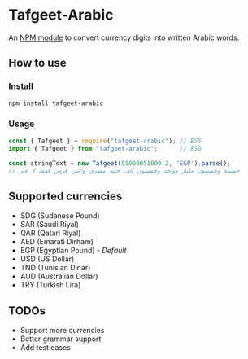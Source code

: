 # Tafgeet-Arabic

An [NPM module](https://www.npmjs.com/package/tafgeet-arabic) to convert currency digits into written Arabic words.

## How to use

### Install

```sh
npm install tafgeet-arabic
```

### Usage

```typescript
const { Tafgeet } = require("tafgeet-arabic"); // ES5
import { Tafgeet } from "tafgeet-arabic";      // ES6

const stringText = new Tafgeet(55000051000.2, 'EGP').parse();
// خمسة وخمسون مليار وواحد وخمسون ألف جنيه مصري وٱثنين قرش فقط لا غير
```

## Supported currencies

- SDG (Sudanese Pound)
- SAR (Saudi Riyal)
- QAR (Qatari Riyal)
- AED (Emarati Dirham)
- EGP (Egyptian Pound) - *Default*
- USD (US Dollar)
- TND (Tunisian Dinar)
- AUD (Australian Dollar)
- TRY (Turkish Lira)

## TODOs

- Support more currencies
- Better grammar support
- ~~Add test cases~~

